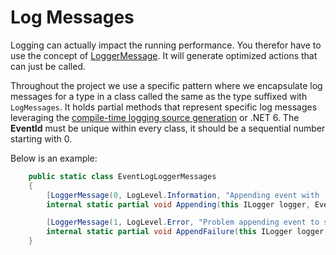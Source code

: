 # Log Messages

Logging can actually impact the running performance. You therefor have to use the
concept of [LoggerMessage](https://docs.microsoft.com/en-us/aspnet/core/fundamentals/logging/loggermessage?view=aspnetcore-5.0).
It will generate optimized actions that can just be called.

Throughout the project we use a specific pattern where we encapsulate log messages for
a type in a class called the same as the type suffixed with `LogMessages`.
It holds partial methods that represent specific log messages leveraging the [compile-time logging source generation](https://docs.microsoft.com/en-us/dotnet/core/extensions/logger-message-generator)
or .NET 6. The **EventId** must be unique within every class, it should be a sequential number starting with 0.

Below is an example:

```csharp
    public static class EventLogLoggerMessages
    {
        [LoggerMessage(0, LogLevel.Information, "Appending event with '{SequenceNumber}' as sequence number")]
        internal static partial void Appending(this ILogger logger, EventType eventType, EventSourceId eventSource, uint sequenceNumber, EventLogId eventLog);

        [LoggerMessage(1, LogLevel.Error, "Problem appending event to storage")]
        internal static partial void AppendFailure(this ILogger logger, Exception exception);
    }
```
